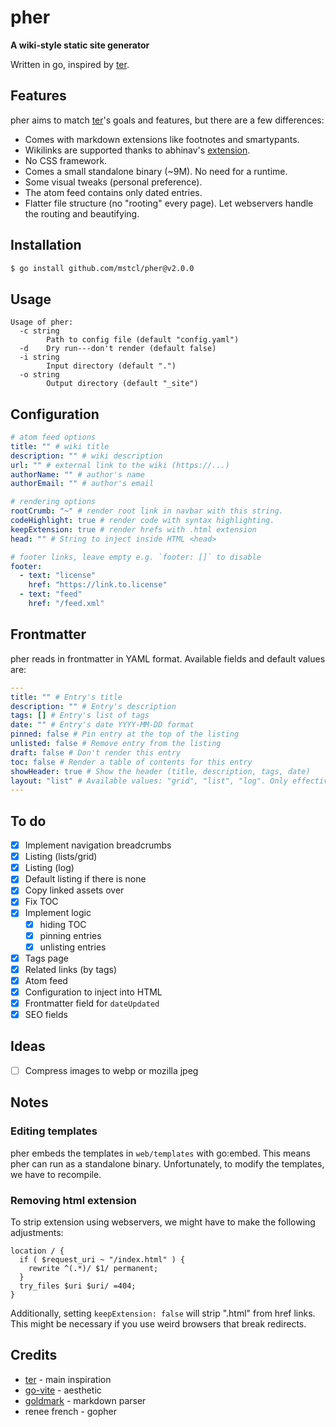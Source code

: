 # pher

**A wiki-style static site generator**

Written in go, inspired by [ter](https://github.com/kkga/ter).

## Features

pher aims to match [ter](https://github.com/kkga/ter)'s goals and features, but
there are a few differences:

- Comes with markdown extensions like footnotes and smartypants.
- Wikilinks are supported thanks to abhinav's
  [extension](https://github.com/abhinav/goldmark-wikilink).
- No CSS framework.
- Comes a small standalone binary (~9M). No need for a runtime.
- Some visual tweaks (personal preference).
- The atom feed contains only dated entries.
- Flatter file structure (no "rooting" every page). Let webservers handle the
  routing and beautifying.

## Installation

```bash
$ go install github.com/mstcl/pher@v2.0.0
```

## Usage

```
Usage of pher:
  -c string
        Path to config file (default "config.yaml")
  -d    Dry run---don't render (default false)
  -i string
        Input directory (default ".")
  -o string
        Output directory (default "_site")
```

## Configuration

```yaml
# atom feed options
title: "" # wiki title
description: "" # wiki description
url: "" # external link to the wiki (https://...)
authorName: "" # author's name
authorEmail: "" # author's email

# rendering options
rootCrumb: "~" # render root link in navbar with this string.
codeHighlight: true # render code with syntax highlighting.
keepExtension: true # render hrefs with .html extension
head: "" # String to inject inside HTML <head>

# footer links, leave empty e.g. `footer: []` to disable
footer:
  - text: "license"
    href: "https://link.to.license"
  - text: "feed"
    href: "/feed.xml"
```

## Frontmatter

pher reads in frontmatter in YAML format. Available fields and default values
are:

```yaml
---
title: "" # Entry's title
description: "" # Entry's description
tags: [] # Entry's list of tags
date: "" # Entry's date YYYY-MM-DD format
pinned: false # Pin entry at the top of the listing
unlisted: false # Remove entry from the listing
draft: false # Don't render this entry
toc: false # Render a table of contents for this entry
showHeader: true # Show the header (title, description, tags, date)
layout: "list" # Available values: "grid", "list", "log". Only effective for index.md files.
---
```

## To do

- [x] Implement navigation breadcrumbs
- [x] Listing (lists/grid)
- [x] Listing (log)
- [x] Default listing if there is none
- [x] Copy linked assets over
- [x] Fix TOC
- [x] Implement logic
  - [x] hiding TOC
  - [x] pinning entries
  - [x] unlisting entries
- [x] Tags page
- [x] Related links (by tags)
- [x] Atom feed
- [x] Configuration to inject into HTML <head>
- [x] Frontmatter field for `dateUpdated`
- [x] SEO fields

## Ideas

- [ ] Compress images to webp or mozilla jpeg

## Notes

### Editing templates

pher embeds the templates in `web/templates` with go:embed. This means pher can
run as a standalone binary. Unfortunately, to modify the templates, we have to
recompile.

### Removing html extension

To strip extension using webservers, we might have to make the following
adjustments:

```nginx
location / {
  if ( $request_uri ~ "/index.html" ) {
    rewrite ^(.*)/ $1/ permanent;
  }
  try_files $uri $uri/ =404;
}
```

Additionally, setting `keepExtension: false` will strip ".html" from href
links. This might be necessary if you use weird browsers that break redirects.

## Credits

- [ter](https://github.com/kkga/ter) - main inspiration
- [go-vite](https://github.com/icyphox/go-vite) - aesthetic
- [goldmark](https://github.com/yuin/goldmark) - markdown parser
- renee french - gopher
